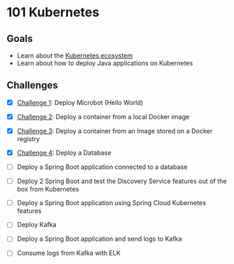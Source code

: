 # 101 Kubernetes

## Goals

- Learn about the [Kubernetes ecosystem](./kubernetes.md)
- Learn about how to deploy Java applications on Kubernetes

## Challenges

- [x] [Challenge 1](challenge-1/README.md): Deploy Microbot (Hello World)
- [x] [Challenge 2](challenge-2/README.md): Deploy a container from a local Docker image
- [x] [Challenge 3](challenge-3/README.md): Deploy a container from an Image stored on a Docker registry
- [x] [Challenge 4](challenge-4/README.md): Deploy a Database
- [ ] Deploy a Spring Boot application connected to a database
- [ ] Deploy 2 Spring Boot and test the Discovery Service features out of the box from Kubernetes
- [ ] Deploy a Spring Boot application using Spring Cloud Kubernetes features
- [ ] Deploy Kafka
- [ ] Deploy a Spring Boot application and send logs to Kafka
- [ ] Consume logs from Kafka with ELK



 